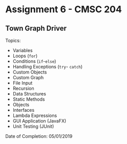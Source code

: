 # Assignment 6 - CMSC 204
## Town Graph Driver

Topics:
- Variables
- Loops (```for```)
- Conditions (```if```-```else```)
- Handling Exceptions (```try```- ```catch```)
- Custom Objects
- Custom Graph
- File Input
- Recursion
- Data Structures
- Static Methods
- Objects
- Interfaces
- Lambda Expressions
- GUI Application (JavaFX)
- Unit Testing (JUnit)

Date of Completion: 05/01/2019
